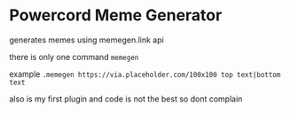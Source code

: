 # Powercord Meme Generator
generates memes using memegen.link api

there is only one command `memegen`

example `.memegen https://via.placeholder.com/100x100 top text|bottom text` 

also is my first plugin and code is not the best so dont complain